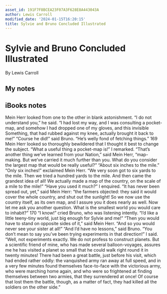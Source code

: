 ```yaml
---
asset_id: 191F7F8BCEA23F07A3F628E8A443043A
author: Lewis Carroll
modified_date: '2024-01-15T16:20:15'
title: Sylvie and Bruno Concluded Illustrated
---
```


# Sylvie and Bruno Concluded Illustrated

By Lewis Carroll

## My notes <a name="my_notes_dont_delete"></a>



## iBooks notes <a name="ibooks_notes_dont_delete"></a>


Mein Herr looked from one to the other in
blank astonishment. “I do not understand
you,” he said. “I had lost my way, and I was
consulting a pocket-map, and somehow I had
dropped one of my gloves, and this invisible
Something, that had rubbed against my knee,
actually brought it back to me!”
“Course he did!” said Bruno. “He’s
welly fond of fetching things.”
169
Mein Herr looked so thoroughly bewildered
that I thought it best to change the subject.
“What a useful thing a pocket-map is!” I
remarked.
“That’s another thing we’ve learned from
your Nation,” said Mein Herr, “map-making.
But we’ve carried it much further than you.
What do you consider the largest map that
would be really useful?”
“About six inches to the mile.”
“Only six inches!” exclaimed Mein Herr.
“We very soon got to six yards to the mile.
Then we tried a hundred yards to the mile.
And then came the grandest idea of all! We
actually made a map of the country, on the
scale of a mile to the mile!”
“Have you used it much?” I enquired.
“It has never been spread out, yet,” said
Mein Herr: “the farmers objected: they said
it would cover the whole country, and shut out
the sunlight! So we now use the country itself,
as its own map, and I assure you it does
nearly as well. Now let me ask you another
question. What is the smallest world you
would care to inhabit?”
170
“I know!” cried Bruno, who was listening
intently. “I’d like a little teeny-tiny world,
just big enough for Sylvie and me!”
“Then you would have to stand on opposite
sides of it,” said Mein Herr. “And so you
would never see your sister at all!”
“And I’d have no lessons,” said Bruno.
“You don’t mean to say you’ve been trying
experiments in that direction!” I said.
“Well, not experiments exactly. We do not
profess to construct planets. But a scientific
friend of mine, who has made several balloon-voyages,
assures me he has visited a planet so
small that he could walk right round it in
twenty minutes! There had been a great
battle, just before his visit, which had ended
rather oddly: the vanquished army ran away
at full speed, and in a very few minutes found
themselves face-to-face with the victorious
army, who were marching home again, and
who were so frightened at finding themselves
between two armies, that they surrendered at
once! Of course that lost them the battle,
though, as a matter of fact, they had killed all
the soldiers on the other side.”